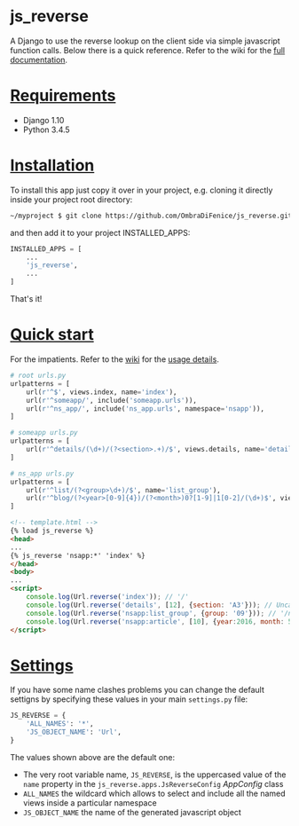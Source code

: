 # js_reverse
A Django to use the reverse lookup on the client side via simple javascript function calls.
Below there is a quick reference. Refer to the wiki for the [full documentation](https://github.com/OmbraDiFenice/js_reverse/wiki).

# [Requirements](https://github.com/OmbraDiFenice/js_reverse/wiki/Installation#requirements)
* Django 1.10
* Python 3.4.5

# [Installation](https://github.com/OmbraDiFenice/js_reverse/wiki/Installation#installation)
To install this app just copy it over in your project, e.g. cloning it directly inside your project root directory:
```sh
~/myproject $ git clone https://github.com/OmbraDiFenice/js_reverse.git
```
and then add it to your project INSTALLED_APPS:
```python
INSTALLED_APPS = [
    ...
    'js_reverse',
    ...
]
```
That's it!

# [Quick start](https://github.com/OmbraDiFenice/js_reverse/wiki/Quick-start)
For the impatients. Refer to the [wiki](https://github.com/OmbraDiFenice/js_reverse/wiki) for the [usage details](https://github.com/OmbraDiFenice/js_reverse/wiki/Usage).
```python
# root urls.py
urlpatterns = [
    url(r'^$', views.index, name='index'),
    url(r'^someapp/', include('someapp.urls')),
    url(r'^ns_app/', include('ns_app.urls', namespace='nsapp')),
]
```
```python
# someapp urls.py
urlpatterns = [
    url(r'^details/(\d+)/(?<section>.+)/$', views.details, name='details'),
]
```
```python
# ns_app urls.py
urlpatterns = [
    url(r'^list/(?<group>\d+)/$', name='list_group'),
    url(r'^blog/(?<year>[0-9]{4})/(?<month>)0?[1-9]|1[0-2]/(\d+)$', views.article, name='article'),
]
```
```html
<!-- template.html -->
{% load js_reverse %}
<head>
...
{% js_reverse 'nsapp:*' 'index' %}
</head>
<body>
...
<script>
    console.log(Url.reverse('index')); // '/'
    console.log(Url.reverse('details', [12], {section: 'A3'})); // Uncaught URL name "details" not found
    console.log(Url.reverse('nsapp:list_group', {group: '09'})); // '/ns_app/list/09/'
    console.log(Url.reverse('nsapp:article', [10], {year:2016, month: 5})); // '/ns_app/blog/2016/5/10/'
</script>
```

# [Settings](https://github.com/OmbraDiFenice/js_reverse/wiki/Settings)
If you have some name clashes problems you can change the default settigns by specifying these values in your main `settings.py` file:
```python
JS_REVERSE = {
    'ALL_NAMES': '*',
    'JS_OBJECT_NAME': 'Url',
}
```
The values shown above are the default one:
* The very root variable name, `JS_REVERSE`, is the uppercased value of the `name` property in the `js_reverse.apps.JsReverseConfig` _AppConfig_ class
* `ALL_NAMES` the wildcard which allows to select and include all the named views inside a particular namespace
* `JS_OBJECT_NAME` the name of the generated javascript object
